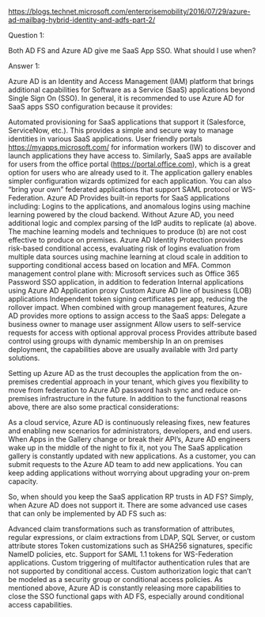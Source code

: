 https://blogs.technet.microsoft.com/enterprisemobility/2016/07/29/azure-ad-mailbag-hybrid-identity-and-adfs-part-2/

Question 1:

Both AD FS and Azure AD give me SaaS App SSO. What should I use when?

 

Answer 1:

Azure AD is an Identity and Access Management (IAM) platform that brings additional capabilities for Software as a Service (SaaS) applications beyond Single Sign On (SSO). In general, it is recommended to use Azure AD for SaaS apps SSO configuration because it provides:

Automated provisioning for SaaS applications that support it (Salesforce, ServiceNow, etc.). This provides a simple and secure way to manage identities in various SaaS applications.
User friendly portals https://myapps.microsoft.com/ for information workers (IW) to discover and launch applications they have access to. Similarly, SaaS apps are available for users from the office portal (https://portal.office.com), which is a great option for users who are already used to it.
The application gallery enables simpler configuration wizards optimized for each application. You can also “bring your own” federated applications that support SAML protocol or WS-Federation.
Azure AD Provides built-in reports for SaaS applications including:  Logins to the applications, and anomalous logins using machine learning powered by the cloud backend.  Without Azure AD, you need additional logic and complex parsing of the IdP audits to replicate (a) above. The machine learning models and techniques to produce (b) are not cost effective to produce on premises.
Azure AD Identity Protection provides risk-based conditional access, evaluating risk of logins evaluation from multiple data sources using machine learning at cloud scale in addition to supporting conditional access based on location and MFA.
Common management control plane with:
Microsoft services such as Office 365
Password SSO application, in addition to federation
Internal applications using Azure AD Application proxy
Custom Azure AD line of business (LOB) applications
Independent token signing certificates per app, reducing the rollover impact.
When combined with group management features, Azure AD provides more options to assign access to the SaaS apps:
Delegate a business owner to manage user assignment
Allow users to self-service requests for access with optional approval process
Provides attribute based control using groups with dynamic membership
In an on premises deployment, the capabilities above are usually available with 3rd party solutions.

Setting up Azure AD as the trust decouples the application from the on-premises credential approach in your tenant, which gives you flexibility to move from federation to Azure AD password hash sync and reduce on-premises infrastructure in the future.
In addition to the functional reasons above, there are also some practical considerations:

As a cloud service, Azure AD is continuously releasing fixes, new features and enabling new scenarios for administrators, developers, and end users.
When Apps in the Gallery change or break their API’s, Azure AD engineers wake up in the middle of the night to fix it, not you
The SaaS application gallery is constantly updated with new applications. As a customer, you can submit requests to the  Azure AD team to add new applications.
You can keep adding applications without worrying about upgrading your on-prem capacity.
 

So, when should you keep the SaaS application RP trusts in AD FS? Simply, when Azure AD does not support it. There are some advanced use cases that can only be implemented by AD FS such as:

Advanced claim transformations such as transformation of attributes, regular expressions, or claim extractions from LDAP, SQL Server, or custom attribute stores
Token customizations such as SHA256 signatures, specific NameID policies, etc.
Support for SAML 1.1 tokens for WS-Federation applications.
Custom triggering of multifactor authentication rules that are not supported by conditional access.
Custom authorization logic that can’t be modeled as a security group or conditional access policies.
As mentioned above, Azure AD is constantly releasing more capabilities to close the SSO functional gaps with AD FS, especially around conditional access capabilities.